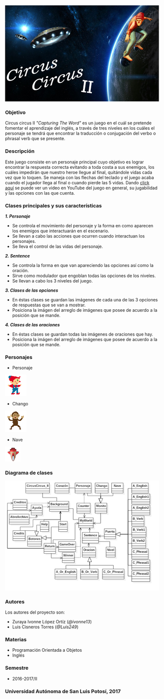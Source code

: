 ![Circus circus II](https://raw.githubusercontent.com/acominf/CapturingTheWord/master/Imagenes/backg.jpg)

### Objetivo
Circus circus II _"Capturing The Word"_ es un juego en el cuál se pretende fomentar el aprendizaje del inglés, a través de tres niveles en los cuáles el personaje se tendrá que encontrar la traducción o conjugación del verbo o phrasal verb que se presente.

### Descripción
Este juego consiste en un personaje principal cuyo objetivo es lograr encontrar la respuesta correcta evitando a toda costa a sus enemigos, los cuáles impedirán que nuestro heroe llegue al final, quitándole vidas cada vez que lo toquen. Se maneja con las flechas del teclado y el juego acaba cuando el jugador llega al final o cuando pierde las 5 vidas. Dando [click aquí](https://www.youtube.com/watch?v=GTMQTFgxRq8) se puede ver un video en YouTube del juego en general, su jugabilidad y las opciones con las que cuenta.

### Clases principales y sus características
**_1. Personaje_**
* Se controla el movimiento del personaje y la forma en como aparecen los enemigos que interactuarán en el escenario.
* Se llevan a cabo las acciones que ocurren cuando interactuan los personajes. 
* Se lleva el control de las vidas del personaje.

**_2. Sentence_**
* Se controla la forma en que van apareciendo las opciones así como la oración.
* Sirve como modulador que engoblan todas las opciones de los niveles.
* Se llevan a cabo los 3 niveles del juego.

**_3. Clases de las opciones_**
* En éstas clases se guardan las imágenes de cada una de las 3 opciones de respuestas que se van a mostrar.
* Posiciona la imágen del arreglo de imágenes que posee de acuerdo a la posición que se mande.

**_4. Clases  de las oraciones_**
* En éstas clases se guardan todas las imágenes de oraciones que hay.
* Posiciona la imágen del arreglo de imágenes que posee de acuerdo a la posición que se mande.

### Personajes
* Personaje

![Monito](https://raw.githubusercontent.com/acominf/CapturingTheWord/master/Imagenes/sideR1.png)

* Chango

![Chango](https://raw.githubusercontent.com/acominf/CapturingTheWord/master/Imagenes/monkey1.png)

* Nave

![Nave](https://raw.githubusercontent.com/acominf/CapturingTheWord/master/Imagenes/nave.png)

### Diagrama de clases
![Diagrama de clases](https://raw.githubusercontent.com/acominf/CapturingTheWord/master/Imagenes/Juego.png)

### Autores
Los autores del proyecto son:
- Zuraya Ivonne López Ortíz (_@ivonne13_)
- Luis Cisneros Torres (_@Luis249_)

### Materias
- Programación Orientada a Objetos
- Inglés

### Semestre
- 2016-2017/II

### Universidad Autónoma de San Luis Potosí, 2017
